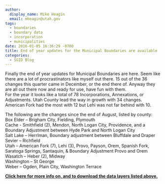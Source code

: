 ```yaml
---
author:
  display_name: Mike Heagin
  email: mheagin@utah.gov
tags:
  - boundaries
  - boundary data
  - incorporation
  - municipalities
date: 2016-01-05 16:36:29 -0700
title: End of year updates for the Municipal Boundaries are available
categories:
  - SGID Blog
---
```

<p>    Finally the end of year updates for Municipal Boundaries are here. Seem like there are a lot of procrastinators like myself out there. 15 out of the 36 changes this quarter came in December, or the end there of. Anyway they are all out there now and ready for use, have fun with them.<br />
For the year it looks like a total of 78 Incorporations, Annexations, or Adjustments. Utah County lead the way in growth with 34 changes. American Fork had the most with 12 but Lehi was not far behind with 10.</p>
<p>The following are the changes since the end of August, listed by county:<br />
Box Elder – Brigham City, Fielding, Plymouth<br />
Cache - Smithfield (2), Mendon, North Logan City, Providence, and a  Boundary Adjustment between Hyde Park and North Logan City<br />
Salt Lake – HerrIman, Boundary adjustment between Bluffdale and Draper<br />
Sevier – Richfield<br />
Utah – American Fork (7), Lehi (3), Provo, Payson, Orem, Spanish Fork, Saratoga Springs, Santaquin, & Boundary Adjustment Provo and Orem<br />
Wasatch – Heber (2), Midway<br />
Washington – St George<br />
Weber – Ogden, Plain City, Washington Terrace</p>
<p> <a href="{{ "/data/boundaries/citycountystate/" | prepend: site.baseurl }}"><strong>Click here for more info on, and to download the data layers listed above.</strong></a></p>
